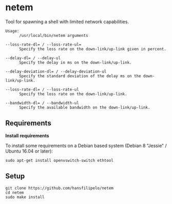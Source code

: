 # netem
Tool for spawning a shell with limited network capabilities.

```
Usage:
      /usr/local/bin/netem arguments

--loss-rate-dl= / --loss-rate-ul=
      Specify the loss rate on the down-link/up-link given in percent.

--delay-dl= / --delay-ul
      Specify the delay in ms on the down-link/up-link.

--delay-deviation-dl= / --delay-deviation-ul
      Specify the standard deviation of the delay ms on the down-link/up-link.

--loss-rate-dl= / --loss-rate-ul
      Specify the loss rate on the down-link/up-link.

--bandwidth-dl= / --bandwidth-ul
      Specify the available bandwidth on the down-link/up-link.
```

## Requirements

**Install requirements**

To install some requirements on a Debian based system (Debian 8 "Jessie" / Ubuntu 16.04 or later):

```
sudo apt-get install openvswitch-switch ethtool
```

## Setup

```
git clone https://github.com/hansfilipelo/netem
cd netem
sudo make install
```


